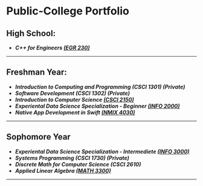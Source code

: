 # Public-College Portfolio

## High School:
* ***C++ for Engineers [(EGR 230)](https://github.com/thespcrewroy/Public-College/tree/main/EGR%20230)***
---
## Freshman Year:
* ***Introduction to Computing and Programming (CSCI 1301) (Private)***
* ***Software Development (CSCI 1302) (Private)***
* ***Introduction to Computer Science [(CSCI 2150)](https://github.com/thespcrewroy/Public-College/tree/main/CSCI%202150)***
* ***Experiental Data Science Specialization - Beginner [(INFO 2000)](https://github.com/thespcrewroy/Public-College/tree/main/INFO%202000)***
* ***Native App Development in Swift [(NMIX 4030)](https://github.com/thespcrewroy/SwiftUIExercises)***
---
## Sophomore Year
* ***Experiental Data Science Specialization - Intermediete [(INFO 3000)](https://github.com/thespcrewroy/Public-College/tree/main/INFO%203000)***
* ***Systems Programming (CSCI 1730) (Private)***
* ***Discrete Math for Computer Science (CSCI 2610)***
* ***Applied Linear Algebra [(MATH 3300)](https://github.com/thespcrewroy/Public-College/tree/main/MATH%203300)***
---
